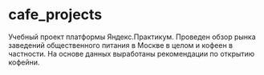 # cafe_projects
Учебный проект платформы Яндекс.Практикум. Проведен обзор рынка заведений общественного питания в Москве в целом и кофеен в частности. На основе данных выработаны рекомендации по открытию кофейни.
